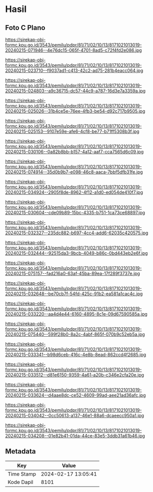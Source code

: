 # Hasil

## Foto C Plano

https://sirekap-obj-formc.kpu.go.id/3543/pemilu/pdpr/81/71/02/10/13/8171021013019-20240215-071946--4e76dc15-065f-4701-8ad5-c72f4fd2e086.jpg

https://sirekap-obj-formc.kpu.go.id/3543/pemilu/pdpr/81/71/02/10/13/8171021013019-20240215-023710--f9037ad1-c413-42c2-ad75-281b4eacc064.jpg

https://sirekap-obj-formc.kpu.go.id/3543/pemilu/pdpr/81/71/02/10/13/8171021013019-20240215-024803--a9c36715-dc57-44c9-a787-16d3e7a3359a.jpg

https://sirekap-obj-formc.kpu.go.id/3543/pemilu/pdpr/81/71/02/10/13/8171021013019-20240215-025026--31b4ce5e-76ee-4fb3-be54-d92c717b9505.jpg

https://sirekap-obj-formc.kpu.go.id/3543/pemilu/pdpr/81/71/02/10/13/8171021013019-20240215-025153--9107e59e-afe6-4cf8-be77-b71ff5308b3f.jpg

https://sirekap-obj-formc.kpu.go.id/3543/pemilu/pdpr/81/71/02/10/13/8171021013019-20240215-030106--0a82b8bb-b157-4a12-aaf7-cca7565d6c09.jpg

https://sirekap-obj-formc.kpu.go.id/3543/pemilu/pdpr/81/71/02/10/13/8171021013019-20240215-074914--35d0b9b7-e098-46c8-aaca-7bbf5dfb31fe.jpg

https://sirekap-obj-formc.kpu.go.id/3543/pemilu/pdpr/81/71/02/10/13/8171021013019-20240215-034924--2905f8de-8962-4f12-a1d0-ed054de410f7.jpg

https://sirekap-obj-formc.kpu.go.id/3543/pemilu/pdpr/81/71/02/10/13/8171021013019-20240215-030604--cde09b89-15bc-4335-b751-1ca73ce68897.jpg

https://sirekap-obj-formc.kpu.go.id/3543/pemilu/pdpr/81/71/02/10/13/8171021013019-20240215-032327--235dc882-b697-4cc4-add6-62035c420575.jpg

https://sirekap-obj-formc.kpu.go.id/3543/pemilu/pdpr/81/71/02/10/13/8171021013019-20240215-032444--92515da3-9bcb-4049-b86c-0bd443eb2e6f.jpg

https://sirekap-obj-formc.kpu.go.id/3543/pemilu/pdpr/81/71/02/10/13/8171021013019-20240215-075157--fad216a0-63af-45ba-89ea-17f289f3737e.jpg

https://sirekap-obj-formc.kpu.go.id/3543/pemilu/pdpr/81/71/02/10/13/8171021013019-20240215-032648--be70cb7f-54fd-425c-91b2-ea581a1cac4c.jpg

https://sirekap-obj-formc.kpu.go.id/3543/pemilu/pdpr/81/71/02/10/13/8171021013019-20240215-033220--aa4d4e44-6160-4895-8c1e-09d67590585a.jpg

https://sirekap-obj-formc.kpu.go.id/3543/pemilu/pdpr/81/71/02/10/13/8171021013019-20240215-075440--599f28b0-8a2c-4abf-865f-070b9c52eb5a.jpg

https://sirekap-obj-formc.kpu.go.id/3543/pemilu/pdpr/81/71/02/10/13/8171021013019-20240215-033341--b98d6ceb-416c-4e8b-8ead-862ccd4f2685.jpg

https://sirekap-obj-formc.kpu.go.id/3543/pemilu/pdpr/81/71/02/10/13/8171021013019-20240215-033512--d81e6150-9359-4a61-a20b-c346e2cfa20e.jpg

https://sirekap-obj-formc.kpu.go.id/3543/pemilu/pdpr/81/71/02/10/13/8171021013019-20240215-033624--d4aae8dc-ce52-4609-99ad-aee21ad36afc.jpg

https://sirekap-obj-formc.kpu.go.id/3543/pemilu/pdpr/81/71/02/10/13/8171021013019-20240215-034042--0cc50613-a137-46e1-88a6-dcaeecc950a1.jpg

https://sirekap-obj-formc.kpu.go.id/3543/pemilu/pdpr/81/71/02/10/13/8171021013019-20240215-034208--01e82b41-01da-44ce-83e5-3ddb31a61b46.jpg


## Metadata

| Key        | Value               |
| ---------- | ------------------- |
| Time Stamp | 2024-02-17 13:05:41 |
| Kode Dapil | 8101                |




